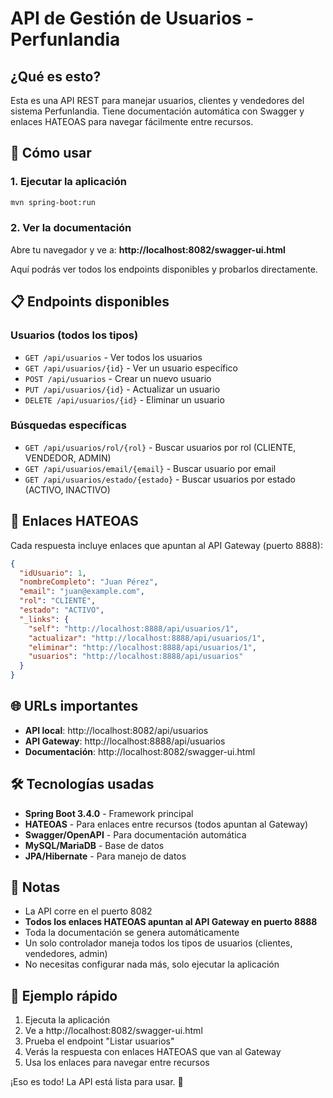 # API de Gestión de Usuarios - Perfunlandia

## ¿Qué es esto?

Esta es una API REST para manejar usuarios, clientes y vendedores del sistema Perfunlandia. Tiene documentación automática con Swagger y enlaces HATEOAS para navegar fácilmente entre recursos.

## 🚀 Cómo usar

### 1. Ejecutar la aplicación
```bash
mvn spring-boot:run
```

### 2. Ver la documentación
Abre tu navegador y ve a: **http://localhost:8082/swagger-ui.html**

Aquí podrás ver todos los endpoints disponibles y probarlos directamente.

## 📋 Endpoints disponibles

### Usuarios (todos los tipos)
- `GET /api/usuarios` - Ver todos los usuarios
- `GET /api/usuarios/{id}` - Ver un usuario específico
- `POST /api/usuarios` - Crear un nuevo usuario
- `PUT /api/usuarios/{id}` - Actualizar un usuario
- `DELETE /api/usuarios/{id}` - Eliminar un usuario

### Búsquedas específicas
- `GET /api/usuarios/rol/{rol}` - Buscar usuarios por rol (CLIENTE, VENDEDOR, ADMIN)
- `GET /api/usuarios/email/{email}` - Buscar usuario por email
- `GET /api/usuarios/estado/{estado}` - Buscar usuarios por estado (ACTIVO, INACTIVO)

## 🔗 Enlaces HATEOAS

Cada respuesta incluye enlaces que apuntan al API Gateway (puerto 8888):

```json
{
  "idUsuario": 1,
  "nombreCompleto": "Juan Pérez",
  "email": "juan@example.com",
  "rol": "CLIENTE",
  "estado": "ACTIVO",
  "_links": {
    "self": "http://localhost:8888/api/usuarios/1",
    "actualizar": "http://localhost:8888/api/usuarios/1",
    "eliminar": "http://localhost:8888/api/usuarios/1",
    "usuarios": "http://localhost:8888/api/usuarios"
  }
}
```

## 🌐 URLs importantes

- **API local**: http://localhost:8082/api/usuarios
- **API Gateway**: http://localhost:8888/api/usuarios
- **Documentación**: http://localhost:8082/swagger-ui.html

## 🛠️ Tecnologías usadas

- **Spring Boot 3.4.0** - Framework principal
- **HATEOAS** - Para enlaces entre recursos (todos apuntan al Gateway)
- **Swagger/OpenAPI** - Para documentación automática
- **MySQL/MariaDB** - Base de datos
- **JPA/Hibernate** - Para manejo de datos

## 📝 Notas

- La API corre en el puerto 8082
- **Todos los enlaces HATEOAS apuntan al API Gateway en puerto 8888**
- Toda la documentación se genera automáticamente
- Un solo controlador maneja todos los tipos de usuarios (clientes, vendedores, admin)
- No necesitas configurar nada más, solo ejecutar la aplicación

## 🎯 Ejemplo rápido

1. Ejecuta la aplicación
2. Ve a http://localhost:8082/swagger-ui.html
3. Prueba el endpoint "Listar usuarios"
4. Verás la respuesta con enlaces HATEOAS que van al Gateway
5. Usa los enlaces para navegar entre recursos

¡Eso es todo! La API está lista para usar. 🎉 